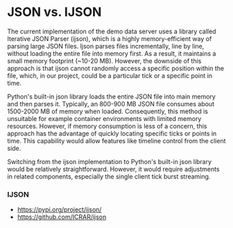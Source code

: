 # JSON vs. IJSON

The current implementation of the demo data server uses a library called Iterative JSON Parser (ijson), which is a highly memory-efficient way of parsing large JSON files. Ijson parses files incrementally, line by line, without loading the entire file into memory first. As a result, it maintains a small memory footprint (~10-20 MB). However, the downside of this approach is that ijson cannot randomly access a specific position within the file, which, in our project, could be a particular tick or a specific point in time.

Python's built-in json library loads the entire JSON file into main memory and then parses it. Typically, an 800-900 MB JSON file consumes about 1500-2000 MB of memory when loaded. Consequently, this method is unsuitable for example container environments with limited memory resources. However, if memory consumption is less of a concern, this approach has the advantage of quickly locating specific ticks or points in time. This capability would allow features like timeline control from the client side.

Switching from the ijson implementation to Python's built-in json library would be relatively straightforward. However, it would require adjustments in related components, especially the single client tick burst streaming.

### IJSON

- https://pypi.org/project/ijson/
- https://github.com/ICRAR/ijson